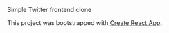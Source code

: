 Simple Twitter frontend clone

This project was bootstrapped with [Create React App](https://github.com/facebook/create-react-app).